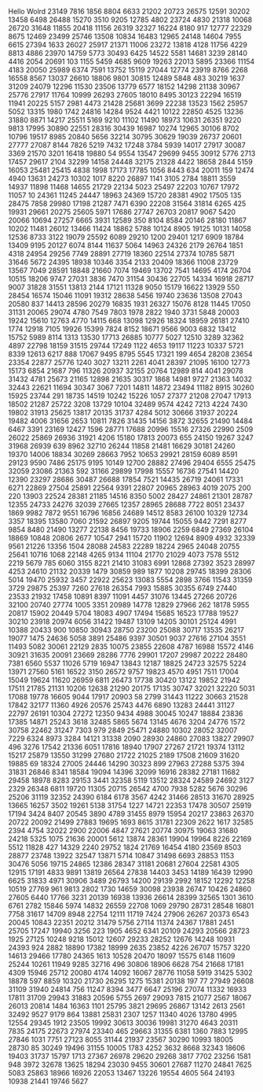 Hello Wolrd
23149
7816
1856
8804
6633
21202
20723
26575
12591
30202
13458
6498
26488
15270
3510
9205
12785
4802
23724
4830
21318
10068
26720
31648
11855
20418
11156
26319
32327
16224
8180
917
12777
22329
8675
12469
23499
25746
13508
10834
16483
12965
24148
14604
7955
6615
27394
1633
26027
25917
21371
11006
23272
13818
4128
11756
4229
8813
4886
23970
14759
5773
30493
6425
14522
5581
14681
3239
28140
4416
2054
20691
103
1155
5459
4685
9609
19263
22013
5895
23366
11154
4183
20050
25989
6374
7591
13752
15119
27044
12774
23919
8766
2268
16558
8567
13037
26610
18806
9801
30815
12489
5848
483
30219
1637
31209
24079
12296
11530
23506
13779
6577
18152
14298
21138
30967
25776
27917
11764
10999
26293
27605
18010
8495
30123
22294
16519
11941
20225
5157
2981
4473
21428
25681
3699
22238
13523
1562
25957
5052
13315
1980
1742
24816
14284
9524
4421
10122
22850
4525
13236
31880
8871
14217
25511
5169
9210
11102
11490
18973
10631
26351
9220
9813
17995
30890
22551
28316
30439
16987
10274
12965
30106
8702
10796
19517
8985
20840
5656
32214
30795
30629
19039
26737
20601
27777
27087
8144
7826
5219
7432
17248
3784
5939
14017
27917
30087
3369
21570
3201
16418
19880
54
9554
13547
29699
9455
30912
5776
2713
17457
29617
2104
32299
14158
24448
32175
21328
4422
18658
2844
5159
16053
25481
25415
4838
1998
17173
17785
1056
8443
634
20011
159
12474
4940
13631
24273
10302
1017
8220
26897
1141
3105
2784
18811
3559
14937
11898
11468
14655
21729
22134
5023
25497
22203
10767
17972
11057
10
24361
11245
24447
18963
24369
15720
28381
4902
17505
135
28475
7858
29980
17198
21287
7471
6390
22208
31564
31814
6265
425
19931
29661
20275
25605
5971
17686
27747
26703
20817
9067
5420
20066
10694
27257
6665
3931
12589
350
8104
8584
20146
28180
11867
10202
11481
26012
13466
11424
18862
5788
10124
8905
19125
10131
14058
12536
8733
3122
19079
25592
6089
29210
1200
29401
1217
6909
18784
13409
9195
20127
6074
8144
11637
5064
14963
24326
2179
26764
1851
4318
24954
29256
7749
28891
27719
18360
22514
27374
10785
5871
31646
5672
24395
18938
10346
3354
2133
20409
18366
11008
23729
13567
7049
28591
18848
21660
7074
19469
13702
7541
14695
4174
26704
10515
18206
9747
27031
3836
7470
31154
30436
22705
14334
16918
28717
9007
31828
31551
13813
2144
17121
11328
9050
15179
16622
13929
550
28454
16574
15046
11091
19312
28638
5456
19740
23636
13508
27043
20580
837
14413
28596
20279
16835
1931
26327
15076
8128
11445
17050
31131
20065
29074
4780
7549
7803
1978
2822
1940
3731
5848
20003
19242
15610
12763
4770
14115
668
13098
12926
18324
18959
26181
27410
1774
12918
7105
19926
15399
7824
8152
18671
9566
9003
6832
13412
15752
5989
8114
1313
13530
17713
26885
10777
5027
12510
3289
32362
4897
22798
18159
31515
29744
17249
1122
4653
19117
11223
10337
5721
8339
12613
6217
888
17067
9495
8795
5545
17321
199
4654
28208
23654
23354
22877
25776
1240
3027
13211
2261
4041
28397
21095
16100
12773
15173
6854
21687
796
11326
20937
32155
20764
12989
814
4041
29078
31432
4781
25673
21165
12898
21635
30317
1868
14981
9727
21363
14032
32443
22621
11694
30347
3067
7201
14811
14872
23494
11182
8915
30260
15925
23744
291
18735
14519
10242
15226
1057
27377
21208
27047
17913
18502
21287
25722
3208
13729
10104
32489
9574
4242
7213
4224
7430
19802
31913
25625
13817
20135
31737
4284
5012
30666
31937
20224
19482
4006
31656
2653
10811
7826
31435
14156
3872
32655
21490
14484
6467
3391
23169
12427
1596
28771
17688
20996
15516
27326
22990
2509
26022
25869
26936
31921
4206
15180
17813
20073
655
24150
19267
3247
31968
26939
639
8962
32710
26244
11858
21481
16629
30181
24260
19370
14006
18834
30269
28663
7952
10653
29921
28159
6089
8591
29123
9590
7486
25175
9195
10149
12700
28882
27496
29404
6555
25475
32059
23086
21363
592
31166
29899
17998
15557
16736
27541
14420
12390
23297
28686
30487
26688
17854
7521
14435
26719
24061
17331
6271
22869
27504
25891
22564
9391
22807
20965
28963
4019
2075
200
220
13903
22524
28381
21185
14516
8350
5002
28427
24861
21301
28787
12355
24733
24276
32039
27665
12357
28965
28688
7722
8051
23437
1869
9982
7872
9551
16796
16856
24689
14512
8583
26100
10329
12734
3357
18395
13580
7060
21592
26897
9205
19744
15055
9442
7291
8277
9854
8480
21490
13277
22138
8456
19733
18906
2259
6849
27369
26104
18869
10848
20806
2677
10547
2941
15720
11902
12694
8909
4932
32339
9561
21226
13356
1504
28088
24583
22289
18224
2965
24048
20755
25641
10716
1068
22148
4265
9134
11104
21770
21029
4073
7578
5512
2219
5679
785
6060
3155
8221
21410
31083
6991
12868
27392
3523
28997
4253
24610
21132
20339
1479
30859
989
1877
10208
29745
18399
28306
5014
19470
25932
3457
22922
25623
13083
5554
2898
3766
11543
31359
3729
29875
25397
7260
27618
26354
7993
15885
30355
6749
27440
23533
21932
17458
10891
8397
11091
4457
31076
13445
27266
20726
32100
20740
27774
1005
3351
20989
14778
12829
27966
262
18178
5955
20817
15902
20449
5704
18083
4907
17494
15685
16523
17788
19527
30210
23918
20974
6056
31422
19487
13109
14205
30101
25124
4991
10388
20433
900
10850
30943
28750
23200
25088
30717
13535
26217
19077
1475
24636
5058
3891
25486
9397
30501
9037
27616
27104
3551
11493
5082
30061
22129
2835
10075
23855
22608
4787
16988
15572
4146
30921
31635
20091
23669
28286
7776
29901
17207
29987
20222
28480
7381
6560
5537
11026
5719
16947
13843
12187
18825
24723
32575
5224
13971
27560
5161
16522
3150
26572
9757
19823
4570
4951
7511
17004
15049
19624
11620
26959
6811
26473
17738
30420
13122
19852
21942
17511
21785
21131
10206
12638
21290
20175
17135
30747
32021
32220
5031
17088
19778
16605
9044
17917
20903
58
2799
31443
11222
30663
21528
17842
32177
11360
4926
20576
25743
4476
6890
13283
24441
31127
22797
26191
10304
27272
12350
9434
4988
30045
10247
18884
23836
17385
14871
25243
3618
32485
5865
5674
13145
4676
3204
24776
1572
30758
22462
31247
7303
979
2849
25471
24880
10302
28052
32007
7229
6324
8973
3284
14121
31338
2090
28930
24860
27083
13827
29907
496
3276
17542
21336
6051
17816
18940
17907
27267
21721
19374
13112
15217
25879
13550
31299
27680
21722
21025
2189
17508
21609
31620
19885
69
18324
27005
24446
14290
30323
899
27963
27288
5375
394
31831
26846
8341
18584
19094
14396
32099
16916
28382
27181
11682
29458
18978
8283
29153
3441
32358
5119
13512
28324
24589
24692
3127
2329
26348
6811
19720
11305
20715
26542
4700
7938
5282
5676
30296
25206
31119
32352
24390
6184
6178
3567
4242
31466
28513
31670
28925
13665
16257
3502
19261
5138
31754
1227
14721
22353
17478
30507
25919
17194
3424
8407
20545
3890
4789
31455
8979
15954
20217
23863
26370
20722
20092
21499
27883
19695
1693
8615
31781
22309
2622
1617
32585
2394
4754
32022
2900
22006
4847
27621
20774
30975
19063
31680
24218
5325
1075
21636
20001
5612
13874
28361
19904
19964
8226
22169
5512
11828
427
14329
2240
29752
1824
21769
16454
4180
23569
8503
28877
23748
13922
32547
13871
5714
10847
31498
6693
28853
1153
30476
5056
19715
24865
12386
28347
31181
20681
27604
22581
4305
12915
17191
4833
9891
13819
26564
27838
14403
3453
14189
16439
12990
6625
31833
4971
30906
3489
26793
14200
29139
2992
18152
12292
12258
10519
27769
961
9813
2802
1730
14659
30098
23938
26747
10426
24860
27605
6440
17766
3231
20139
16938
13936
26614
28399
32565
1301
3610
6761
2782
15846
5974
14832
26559
22708
1069
29790
28731
28548
16801
7758
31617
14709
8948
22754
12111
11719
7424
27906
26267
20373
6543
20045
10843
22351
20212
31479
5756
27114
11374
24367
17881
2451
25705
17247
19940
3256
223
1905
4652
6341
20109
24293
20566
28723
1925
27125
10248
9218
15012
12607
29233
28252
12676
14248
10931
24393
924
2882
18890
17382
18999
2635
23852
4226
26707
15757
3220
14613
29466
17780
24365
1613
10528
20470
18097
15575
6148
11609
25244
10261
11949
9285
32716
496
30806
18906
6628
754
21668
17181
4309
15946
25712
20080
4174
14092
16067
28776
11058
5919
31425
5302
18878
597
8859
10320
21730
26295
1275
15381
20138
197
77
27949
26608
31109
31940
24814
756
11247
8394
3477
6647
25196
27074
11332
16933
17811
31709
29943
31883
20596
5755
2697
29093
7815
21077
2567
18067
26013
20814
1484
16363
1101
25795
3821
29695
26867
13142
2613
2561
32492
9527
9179
864
13881
25831
2307
1257
11340
4026
13780
4995
12554
29345
1912
23505
19992
30613
30036
19981
31270
4643
20311
7835
24175
22673
27974
23340
465
29663
31355
6381
1360
7883
12995
27846
1031
7751
27123
8055
31144
21937
23567
30290
10993
18005
28730
85
30249
19496
31155
10005
1783
4252
3632
8668
32343
18606
19403
31737
15797
1713
27367
26978
29620
29268
3817
7702
23256
1581
948
3972
32678
13625
18294
23030
9455
30601
27687
11270
24841
7625
5083
25863
18966
16926
22053
13467
13226
19554
4605
564
24193
10938
21441
19746
5627
